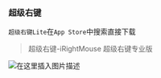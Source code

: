 ### 超级右键

`超级右键Lite`在`App Store`中搜索直接下载

> 超级右键-iRightMouse
> 超级右键专业版

![在这里插入图片描述](https://img-blog.csdnimg.cn/20210515132446938.png?x-oss-process=image/watermark,type_ZmFuZ3poZW5naGVpdGk,shadow_10,text_aHR0cHM6Ly9ibG9nLmNzZG4ubmV0L3FxXzM4MjI1NTU4,size_16,color_FFFFFF,t_70)
